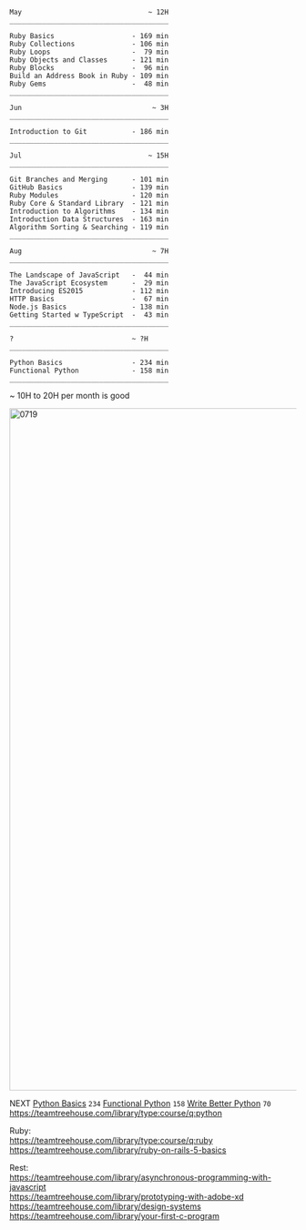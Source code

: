 ```
May                               ~ 12H
_______________________________________   

Ruby Basics                   - 169 min   
Ruby Collections              - 106 min   
Ruby Loops                    -  79 min   
Ruby Objects and Classes      - 121 min   
Ruby Blocks                   -  96 min   
Build an Address Book in Ruby - 109 min   
Ruby Gems                     -  48 min
_______________________________________

```

```
Jun                                ~ 3H
_______________________________________   

Introduction to Git           - 186 min
_______________________________________   

```

```
Jul                               ~ 15H
_______________________________________   

Git Branches and Merging      - 101 min   
GitHub Basics                 - 139 min   
Ruby Modules                  - 120 min   
Ruby Core & Standard Library  - 121 min   
Introduction to Algorithms    - 134 min   
Introduction Data Structures  - 163 min   
Algorithm Sorting & Searching - 119 min
_______________________________________ 

```

```
Aug                                ~ 7H
_______________________________________

The Landscape of JavaScript   -  44 min
The JavaScript Ecosystem      -  29 min
Introducing ES2015            - 112 min
HTTP Basics                   -  67 min
Node.js Basics                - 138 min
Getting Started w TypeScript  -  43 min
_______________________________________

```

```
?                             ~ ?H
_______________________________________

Python Basics                 - 234 min
Functional Python             - 158 min
_______________________________________

```

~ 10H to 20H per month is good

<img width="1199" alt="0719" src="https://user-images.githubusercontent.com/13816039/61189088-436b1400-a656-11e9-8626-7b569f346073.png">  


NEXT
[Python Basics](https://teamtreehouse.com/library/python-basics-3) `234`
[Functional Python](https://teamtreehouse.com/library/functional-python) `158`
[Write Better Python](https://teamtreehouse.com/library/write-better-python)  `70`
https://teamtreehouse.com/library/type:course/q:python 


Ruby:  
https://teamtreehouse.com/library/type:course/q:ruby  
https://teamtreehouse.com/library/ruby-on-rails-5-basics  

Rest:  
https://teamtreehouse.com/library/asynchronous-programming-with-javascript  
https://teamtreehouse.com/library/prototyping-with-adobe-xd  
https://teamtreehouse.com/library/design-systems  
https://teamtreehouse.com/library/your-first-c-program  

